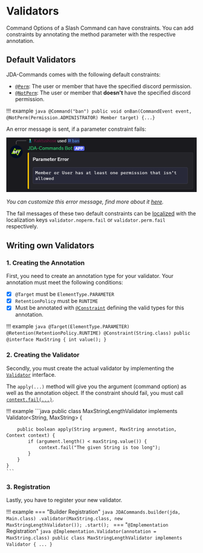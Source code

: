 # Validators
Command Options of a Slash Command can have constraints. You can add constraints by annotating the method parameter
with the respective annotation. 

## Default Validators
JDA-Commands comes with the following default constraints:

- [`@Perm`](https://kaktushose.github.io/jda-commands/javadocs/4/io.github.kaktushose.jda.commands.core/com/github/kaktushose/jda/commands/annotations/constraints/Perm.html):
  The user or member that have the specified discord permission.
- [`@NotPerm`](https://kaktushose.github.io/jda-commands/javadocs/4/io.github.kaktushose.jda.commands.core/com/github/kaktushose/jda/commands/annotations/constraints/NotPerm.html):
  The user or member that **doesn't** have the specified discord permission.

!!! example
    ```java
    @Command("ban")
    public void onBan(CommandEvent event, @NotPerm(Permission.ADMINISTRATOR) Member target) {...}
    ```

An error message is sent, if a parameter constraint fails:

![Validator Error Message](../assets/validator.png)

_You can customize this error message, find more about it [here](../misc/error-handling.md#error-messages)._

The fail messages of these two default constraints can be [localized](../message/localization.md) with the localization keys 
`validator.noperm.fail` or `validator.perm.fail` respectively. 

## Writing own Validators

### 1. Creating the Annotation
First, you need to create an annotation type for your validator. Your annotation must meet the following conditions:

- [x] `@Target` must be `ElementType.PARAMETER`
- [x] `RetentionPolicy` must be `RUNTIME`
- [x] Must be annotated with [`@Constraint`](https://kaktushose.github.io/jda-commands/javadocs/4/io.github.kaktushose.jda.commands.core/com/github/kaktushose/jda/commands/annotations/constraints/Constraint.html)
defining the valid types for this annotation. 

!!! example
    ```java
    @Target(ElementType.PARAMETER)
    @Retention(RetentionPolicy.RUNTIME)
    @Constraint(String.class)
    public @interface MaxString {
        int value();
    }
    ```

### 2. Creating the Validator
Secondly, you must create the actual validator by implementing the [`Validator`](https://kaktushose.github.io/jda-commands/javadocs/4/io.github.kaktushose.jda.commands.core/com/github/kaktushose/jda/commands/dispatching/validation/Validator.html)
interface. 

The `apply(...)` method will give you the argument (command option) as well as the annotation object. 
If the constraint should fail, you must call [`context.fail(...)`](https://kaktushose.github.io/jda-commands/javadocs/4/io.github.kaktushose.jda.commands.core/com/github/kaktushose/jda/commands/dispatching/validation/Validator.Context.html#fail(java.lang.String,com.github.kaktushose.jda.commands.i18n.I18n.Entry...)). 

!!! example
    ```java
    public class MaxStringLengthValidator implements Validator<String, MaxString> {
        
        public boolean apply(String argument, MaxString annotation, Context context) {
            if (argument.length() < maxString.value()) {
                context.fail("The given String is too long");
            }
        }
    }
    ```

### 3. Registration
Lastly, you have to register your new validator.

!!! example
    === "Builder Registration"
        ```java
        JDACommands.builder(jda, Main.class)
            .validator(MaxString.class, new MaxStringLengthValidator());
            .start();
        ```
    === "`@Implementation` Registration"
        ```java
        @Implementation.Validator(annotation = MaxString.class)
        public class MaxStringLengthValidator implements Validator {
            ...
        }
        ```
